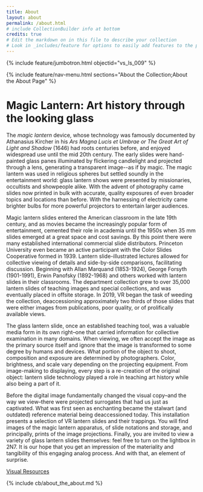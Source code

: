 ```yaml
---
title: About
layout: about
permalink: /about.html
# include CollectionBuilder info at bottom
credits: true
# Edit the markdown on in this file to describe your collection
# Look in _includes/feature for options to easily add features to the page
---
```


{% include feature/jumbotron.html objectid="vs_ls_009" %}

{% include feature/nav-menu.html sections="About the Collection;About the About Page" %}

# Magic Lantern: Art history through the looking glass

The *magic lantern* device, whose technology was famously documented by Athanasius Kircher in his *Ars Magna Lucis et Umbrae or The Great Art of Light and Shadow* (1646) had roots centuries before, and enjoyed widespread use until the mid 20th century. The early slides were hand-painted glass panes illuminated by flickering candlelight and projected through a lens, generating a transparent image--as if by magic. The magic lantern was used in religious spheres but settled soundly in the entertainment world: glass lantern shows were presented by missionaries, occultists and showpeople alike. With the advent of photography came slides now printed in bulk with accurate, quality exposures of even broader topics and locations than before. With the harnessing of electricity came brighter bulbs for more powerful projectors to entertain larger audiences. 

Magic lantern slides entered the American classroom in the late 19th century, and as movies became the increasingly popular form of entertainment, cemented their role in academia until the 1950s when 35 mm slides emerged at a great space and cost savings. By this point there were many established international commercial slide distributors. Princeton University even became an active participant with the Color Slides Cooperative formed in 1939. Lantern slide-illustrated lectures allowed for collective viewing of details and side-by-side comparisons, facilitating discussion. Beginning with Allan Marquand (1853-1924), George Forsyth (1901-1991), Erwin Panofsky (1892-1968) and others worked with lantern slides in their classrooms. The department collection grew to over 35,000 lantern slides of teaching images and special collections, and was eventually placed in offsite storage. In 2019, VR began the task of weeding the collection, deaccessioning approximately two thirds of those slides that were either images from publications, poor quality, or of prolifically available views. 

The glass lantern slide, once an established teaching tool, was a valuable media form in its own right–one that carried information for collective examination in many domains. When viewing, we often accept the image as the primary source itself and ignore that the image is transformed to some degree by humans and devices. What portion of the object to shoot, composition and exposure are determined by photographers. Color, brightness, and scale vary depending on the projecting equipment. From image-making to displaying, every step is a re-creation of the original object: lantern slide technology played a role in teaching art history while also being a part of it. 

Before the digital image fundamentally changed the visual copy–and the way we view–there were projected surrogates that had us just as captivated. What was first seen as enchanting became the stalwart (and outdated) reference material being deaccessioned today. This installation presents a selection of VR lantern slides and their trappings. You will find images of the magic lantern apparatus, of slide notations and storage, and principally, prints of the image projections. Finally, you are invited to view a variety of glass lantern slides themselves: feel free to turn on the lightbox in 2N7. It is our hope that you get an impression of the materiality and tangibility of this engaging analog process. And with that, an element of surprise. 

[Visual Resources](https://visualresources.princeton.edu/)


<!-- IMPORTANT!!! DELETE this comment and the include below when you are finished editing this page for your collection. The include below introduces about page features. They will show up on your collection's about page until you delete it.  -->
{% include cb/about_the_about.md %} 
